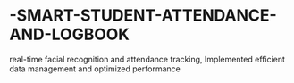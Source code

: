# -SMART-STUDENT-ATTENDANCE-AND-LOGBOOK
 real-time facial recognition and attendance tracking, Implemented efficient data  management and optimized performance
